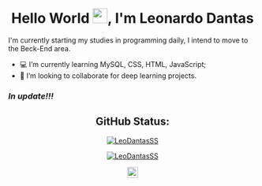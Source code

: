 <h1 align="center">Hello World <img src="https://raw.githubusercontent.com/kaueMarques/kaueMarques/master/hi.gif" width="30px">, I'm Leonardo Dantas</h1>

I'm currently starting my studies in programming daily, I intend to move to the Beck-End area.

- :computer: I’m currently learning MySQL, CSS, HTML, JavaScript;
- 🤝 I’m looking to collaborate for deep learning projects. 

### *In update!!!*

<div align="center">
  <h2>GitHub Status:</h2>
  
  [![LeoDantasSS](https://github-readme-stats.vercel.app/api?username=LeoDantasSS&show_icons=true&theme=radical&bg_color=30,0d0d0d,191919&title_color=fff&text_color=fff&icon_color=79ff97)](https://github.com/anuraghazra/github-readme-stats)

  [![LeoDantasSS](https://github-readme-stats.vercel.app/api/top-langs/?username=LeoDantasSS&layout=compact&theme=radical&bg_color=30,0d0d0d,191919&title_color=fff&text_color=fff&icon_color=79ff97)](https://github.com/anuraghazra/github-readme-stats)
  </div>

<div align="center">
  <a href="https://www.linkedin.com/in/leonardo-dantasss/">
    <img alt="LinkdeIN" width="22px" src="https://cdn.jsdelivr.net/npm/simple-icons@v3/icons/linkedin.svg" />
  </a>
  </div>
